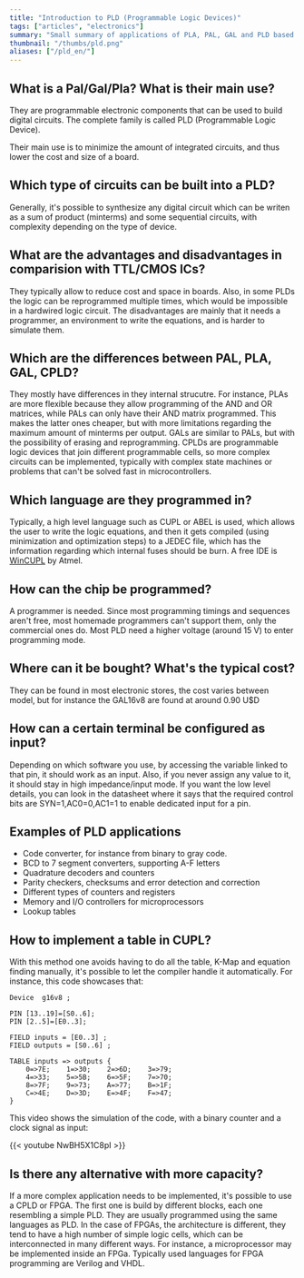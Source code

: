 ```yaml
---
title: "Introduction to PLD (Programmable Logic Devices)"
tags: ["articles", "electronics"]
summary: "Small summary of applications of PLA, PAL, GAL and PLD based systems."
thumbnail: "/thumbs/pld.png"
aliases: ["/pld_en/"]
---
```


## What is a Pal/Gal/Pla? What is their main use?
They are programmable electronic components that can be used to build digital circuits. The complete family is called PLD (Programmable Logic Device).

Their main use is to minimize the amount of integrated circuits, and thus lower the cost and size of a board.

## Which type of circuits can be built into a PLD?
Generally, it's possible to synthesize any digital circuit which can be writen as a sum of product (minterms) and some sequential circuits, with complexity depending on the type of device.

## What are the advantages and disadvantages in comparision with TTL/CMOS ICs?
They typically allow to reduce cost and space in boards. Also, in some PLDs the logic can be reprogrammed multiple times, which would be impossible in a hardwired logic circuit. The disadvantages are mainly that it needs a programmer, an environment to write the equations, and is harder to simulate them.

## Which are the differences between PAL, PLA, GAL, CPLD?
They mostly have differences in they internal strucutre. For instance, PLAs are more flexible because they allow programming of the AND and OR matrices, while PALs can only have their AND matrix programmed. This makes the latter ones cheaper, but with more limitations regarding the maximum amount of minterms per output. GALs are similar to PALs, but with the possibility of erasing and reprogramming. CPLDs are programmable logic devices that join different programmable cells, so more complex circuits can be implemented, typically with complex state machines or problems that can't be solved fast in microcontrollers.

## Which language are they programmed in?
Typically, a high level language such as CUPL or ABEL is used, which allows the user to write the logic equations, and then it gets compiled (using minimization and optimization steps) to a JEDEC file, which has the information regarding which internal fuses should be burn. A free IDE is [WinCUPL](http://www.atmel.com/tools/WINCUPL.aspx) by Atmel.

## How can the chip be programmed?
A programmer is needed. Since most programming timings and sequences aren't free, most homemade programmers can't support them, only the commercial ones do. Most PLD need a higher voltage (around 15 V) to enter programming mode.

## Where can it be bought? What's the typical cost?
They can be found in most electronic stores, the cost varies between model, but for instance the GAL16v8 are found at around 0.90 U$D

## How can a certain terminal be configured as input?
Depending on which software you use, by accessing the variable linked to that pin, it should work as an input. Also, if you never assign any value to it, it should stay in high impedance/input mode. If you want the low level details, you can look in the datasheet where it says that the required control bits are SYN=1,AC0=0,AC1=1 to enable dedicated input for a pin.

## Examples of PLD applications
* Code converter, for instance from binary to gray code.
* BCD to 7 segment converters, supporting A-F letters
* Quadrature decoders and counters
* Parity checkers, checksums and error detection and correction
* Different types of counters and registers
* Memory and I/O controllers for microprocessors
* Lookup tables

## How to implement a table in CUPL? 
With this method one avoids having to do all the table, K-Map and equation finding manually, it's possible to let the compiler handle it automatically. For instance, this code showcases that:

```cupl
Device  g16v8 ;

PIN [13..19]=[S0..6];
PIN [2..5]=[E0..3];

FIELD inputs = [E0..3] ;
FIELD outputs = [S0..6] ;

TABLE inputs => outputs {
	0=>7E;    1=>30;    2=>6D;    3=>79;
	4=>33;    5=>5B;    6=>5F;    7=>70;
	8=>7F;    9=>73;    A=>77;    B=>1F;
	C=>4E;    D=>3D;    E=>4F;    F=>47;
}
```

This video shows the simulation of the code, with a binary counter and a clock signal as input:

{{< youtube NwBH5X1C8pI >}}

## Is there any alternative with more capacity?
If a more complex application needs to be implemented, it's possible to use a CPLD or FPGA. The first one is build by different blocks, each one resembling a simple PLD. They are usually programmed using the same languages as PLD. In the case of FPGAs, the architecture is different, they tend to have a high number of simple logic cells, which can be interconnected in many different ways. For instance, a microprocessor may be implemented inside an FPGa. Typically used languages for FPGA programming are Verilog and VHDL. 